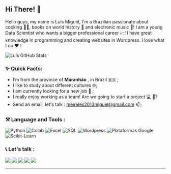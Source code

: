 ## Hi There! 👋 

<p>
 Hello guys, my name is Luís Miguel, I'm a Brazilian passionate about cooking 👨‍🍳, books on world history 🏰 and electronic music 🎹! I am a young Data Scientist who wants a bigger professional career 📈! I have great knowledge in programming and creating websites in Wordpress. I love what I do ❤️ !
 </p>
 
 ![Luís GitHub Stats](https://github-readme-stats.vercel.app/api?username=LuisMig-code&show_icons=true)

### ✨ Quick Facts:
- I’m from the province of **Maranhão** , in Brazil 🇧🇷 ;
- I like to study about different cultures 🌐;
- I am currently looking for a new job 🔩 ;
- I really enjoy working as a team! Are we going to start a project 💻 🔧?
- Send an email, let's talk : meireles2013miguel@gmail.com 📫;

### ⚒ Language and Tools :

![Python](https://img.shields.io/badge/-Python-black?style=flat-square&logo=python)
![Colab](https://img.shields.io/badge/-GoogleColab-black?style=flat-square&logo=googlecolab)
![Excel](https://img.shields.io/badge/-Excel-black?style=flat-square&logo=microsoftexcel)
![SQL](https://img.shields.io/badge/-MySQL-black?style=flat-square&logo=mysql)
![Wordpress](https://img.shields.io/badge/-Wordpress-black?style=flat-square&logo=wordpress)
![Plataformas Google](https://img.shields.io/badge/-Google-black?style=flat-square&logo=google)
![Scikit-Learn](https://img.shields.io/badge/-Scikit_Learn-black?style=flat-square&logo=sklearn)

### 📞 Let's talk :
<a href="meireles2013miguel@gmail.com"> <img src="https://img.icons8.com/plasticine/40/000000/gmail.png"/> </a> 
<a href="https://twitter.com/BayLeonhard_EuL"> <img src="https://img.icons8.com/officel/40/000000/twitter.png"/> </a> 
<a href="https://www.linkedin.com/in/luis-miguel-code/"> <img src="https://img.icons8.com/cute-clipart/40/000000/linkedin.png"/> </a> 
<a href="https://github.com/LuisMig-code/Portifolio"> <img src="https://img.icons8.com/plasticine/40/000000/github.png"/> </a> 
<a href="https://luis-miguel-code.medium.com/"> <img src="https://img.icons8.com/bubbles/40/000000/medium-new.png"/> </a>



<hr/>
